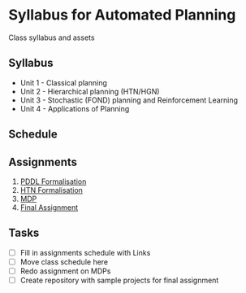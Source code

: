 # Syllabus for Automated Planning
Class syllabus and assets

## Syllabus

- Unit 1 - Classical planning
- Unit 2 - Hierarchical planning (HTN/HGN)
- Unit 3 - Stochastic (FOND) planning and Reinforcement Learning
- Unit 4 - Applications of Planning

## Schedule


## Assignments 

1. [PDDL Formalisation](https://github.com/pucrs-automated-planning/pddl-formalization)
2. [HTN Formalisation](https://github.com/pucrs-automated-planning/htn-formalization)
3. [MDP](#)
4. [Final Assignment](#)

## Tasks
- [ ] Fill in assignments schedule with Links
- [ ] Move class schedule here
- [ ] Redo assignment on MDPs
- [ ] Create repository with sample projects for final assignment
